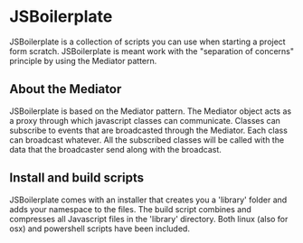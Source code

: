 JSBoilerplate
========================
JSBoilerplate is a collection of scripts you can use when starting a project form scratch.
JSBoilerplate is meant work with the "separation of concerns" principle by using the Mediator pattern.

About the Mediator
------------------------
JSBoilerplate is based on the Mediator pattern. 
The Mediator object acts as a proxy through which javascript classes can communicate.
Classes can subscribe to events that are broadcasted through the Mediator. 
Each class can broadcast whatever. All the subscribed classes will be called with the data that the broadcaster send along with the broadcast.

Install and build scripts
------------------------
JSBoilerplate comes with an installer that creates you a 'library' folder and adds your namespace to the files.
The build script combines and compresses all Javascript files in the 'library' directory.
Both linux (also for osx) and powershell scripts have been included.